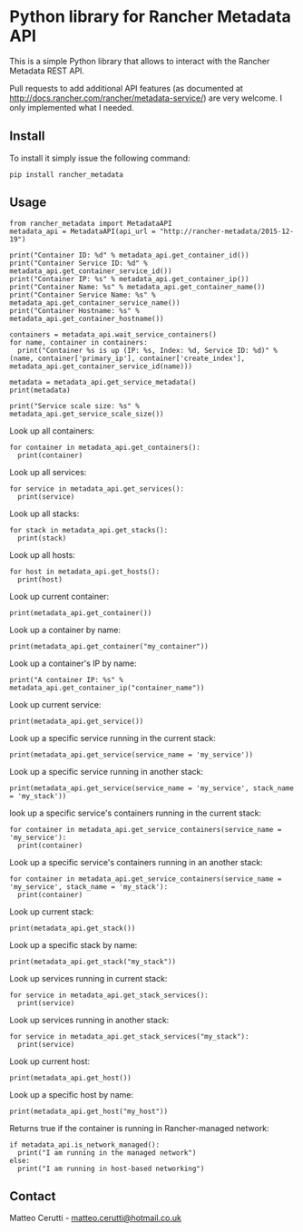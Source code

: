 # Python library for Rancher Metadata API
This is a simple Python library that allows to interact with the Rancher Metadata REST API.

Pull requests to add additional API features (as documented at http://docs.rancher.com/rancher/metadata-service/) are very welcome. I only implemented what I needed.

## Install
To install it simply issue the following command:

```
pip install rancher_metadata
```

## Usage
```
from rancher_metadata import MetadataAPI
metadata_api = MetadataAPI(api_url = "http://rancher-metadata/2015-12-19")

print("Container ID: %d" % metadata_api.get_container_id())
print("Container Service ID: %d" % metadata_api.get_container_service_id())
print("Container IP: %s" % metadata_api.get_container_ip())
print("Container Name: %s" % metadata_api.get_container_name())
print("Container Service Name: %s" % metadata_api.get_container_service_name())
print("Container Hostname: %s" % metadata_api.get_container_hostname())

containers = metadata_api.wait_service_containers()
for name, container in containers:
  print("Container %s is up (IP: %s, Index: %d, Service ID: %d)" % (name, container['primary_ip'], container['create_index'], metadata_api.get_container_service_id(name)))

metadata = metadata_api.get_service_metadata()
print(metadata)

print("Service scale size: %s" % metadata_api.get_service_scale_size())
```

Look up all containers:
```
for container in metadata_api.get_containers():
  print(container)
```

Look up all services:
```
for service in metadata_api.get_services():
  print(service)
```

Look up all stacks:
```
for stack in metadata_api.get_stacks():
  print(stack)
```

Look up all hosts:
```
for host in metadata_api.get_hosts():
  print(host)
```

Look up current container:
```
print(metadata_api.get_container())
```

Look up a container by name:
```
print(metadata_api.get_container("my_container"))
```

Look up a container's IP by name:
```
print("A container IP: %s" % metadata_api.get_container_ip("container_name"))
```

Look up current service:
```
print(metadata_api.get_service())
```

Look up a specific service running in the current stack:
```
print(metadata_api.get_service(service_name = 'my_service'))
```

Look up a specific service running in another stack:
```
print(metadata_api.get_service(service_name = 'my_service', stack_name = 'my_stack'))
```

look up a specific service's containers running in the current stack:
```
for container in metadata_api.get_service_containers(service_name = 'my_service'):
  print(container)
```

Look up a specific service's containers running in an another stack:
```
for container in metadata_api.get_service_containers(service_name = 'my_service', stack_name = 'my_stack'):
  print(container)
```

Look up current stack:
```
print(metadata_api.get_stack())
```

Look up a specific stack by name:
```
print(metadata_api.get_stack("my_stack"))
```

Look up services running in current stack:
```
for service in metadata_api.get_stack_services():
  print(service)
```

Look up services running in another stack:
```
for service in metadata_api.get_stack_services("my_stack"):
  print(service)
```

Look up current host:
```
print(metadata_api.get_host())
```

Look up a specific host by name:
```
print(metadata_api.get_host("my_host"))
```

Returns true if the container is running in Rancher-managed network:
```
if metadata_api.is_network_managed():
  print("I am running in the managed network")
else:
  print("I am running in host-based networking")
```

## Contact
Matteo Cerutti - matteo.cerutti@hotmail.co.uk
